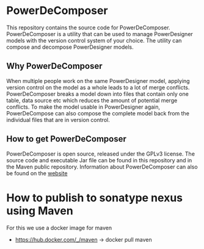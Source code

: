 # PowerDeComposer
This repository contains the source code for PowerDeComposer.
PowerDeComposer is a utility that can be used to manage PowerDesigner models with the version control system of your choice.
The utility can compose and decompose PowerDesigner models.

## Why PowerDeComposer
When multiple people work on the same PowerDesigner model, applying version control on the model as a whole leads to a lot of merge conflicts.
PowerDeComposer breaks a model down into files that contain only one table, data source etc which reduces the amount of potential merge conflicts.
To make the model usable in PowerDesigner again, PowerDeCompose can also compose the complete model back from the individual files that are in version control.

## How to get PowerDeComposer
PowerDeComposer is open source, released under the GPLv3 license. 
The source code and executable Jar file can be found in this repository and in the Maven public repository.
Information about PowerDeComposer can also be found on the [website](http://powerdecomposer.x-breeze.com/)


# How to publish to sonatype nexus using Maven

For this we use a docker image for maven
- https://hub.docker.com/_/maven
    -> docker pull maven